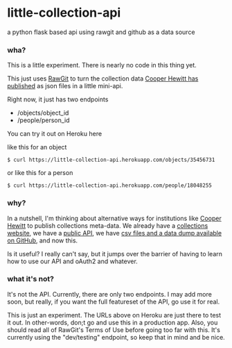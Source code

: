 # little-collection-api
a python flask based api using rawgit and github as a data source

### wha?

This is a little experiment. There is nearly no code in this thing yet. 

This just uses [RawGit](https://rawgit.com/) to turn the collection data [Cooper Hewitt has published](https://github.com/cooperhewitt/collection) as json files in a little mini-api.

Right now, it just has two endpoints
* /objects/object_id
* /people/person_id

You can try it out on Heroku here

like this for an object

    $ curl https://little-collection-api.herokuapp.com/objects/35456731

or like this for a person

    $ curl https://little-collection-api.herokuapp.com/people/18048255

### why?

In a nutshell, I'm thinking about alternative ways for institutions like [Cooper Hewitt](http://www.cooperhewitt.org) to publish collections meta-data. We already have a [collections website](http://collection.cooperhewitt.org), we have a [public API](http://collection.cooperhewitt.org/api), we have [csv files and a data dump available on GitHub](https://github.com/cooperhewitt/collection), and now this. 

Is it useful? I really can't say, but it jumps over the barrier of having to learn how to use our API and oAuth2 and whatever.

### what it's not?

It's not the API. Currently, there are only two endpoints. I may add more soon, but really, if you want the full featureset of the API, go use it for real. 

This is just an experiment. The URLs above on Heroku are just there to test it out. In other-words, don;t go and use this in a production app. Also, you should read all of RawGit's Terms of Use before going too far with this. It's currently using the "dev/testing" endpoint, so keep that in mind and be nice. 
